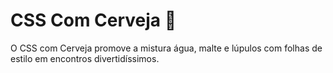 # CSS Com Cerveja :beer:

O CSS com Cerveja promove a mistura água, malte e lúpulos com folhas de estilo em encontros divertidíssimos.
